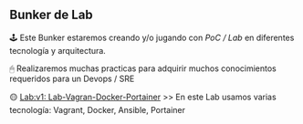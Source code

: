 ##                  Bunker de Lab


🕹 Este Bunker estaremos creando y/o jugando con *PoC / Lab* en diferentes tecnología y arquitectura.   

🖱 Realizaremos muchas practicas para  adquirir muchos conocimientos requeridos para un Devops / SRE


🟡 [Lab:v1: Lab-Vagran-Docker-Portainer](/lab-vagrant-docker) >> En este Lab usamos varias tecnología: Vagrant, Docker, Ansible, Portainer
